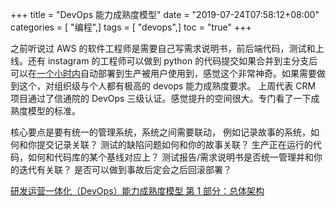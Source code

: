 +++
title = "DevOps 能力成熟度模型"
date = "2019-07-24T07:58:12+08:00"
categories = [ "编程",]
tags = [ "devops",]
toc = "true"
+++

之前听说过 AWS 的软件工程师是需要自己写需求说明书，前后端代码，测试和上线。还有 instagram 的工程师可以做到 python 的代码提交如果合并到主分支后可以在[一个小时内](https://instagram-engineering.com/static-analysis-at-scale-an-instagram-story-8f498ab71a0c)自动部署到生产被用户使用到，感觉这个非常神奇。如果需要做到这个，对组织级与个人都有极高的 devops 能力成熟度要求。
上周代表 CRM 项目通过了信通院的 DevOps 三级认证。感觉提升的空间很大。专门看了一下成熟度模型的标准。

<!--more-->

核心要点是要有统一的管理系统，系统之间需要联动，
例如记录故事的系统，如何和你提交记录关联？
测试的缺陷问题如何和你的故事关联？
生产正在运行的代码，如何和代码库的某个基线对应上？
测试报告/需求说明书是否统一管理并和你的迭代有关联？
是否可以做到事故后定会之后回滚部署？

[研发运营一体化（DevOps）能力成熟度模型 第 1 部分：总体架构](http://std.samr.gov.cn/hb/search/stdHBDetailed?id=C362B3DB6202A067E05397BE0A0A1ED8)